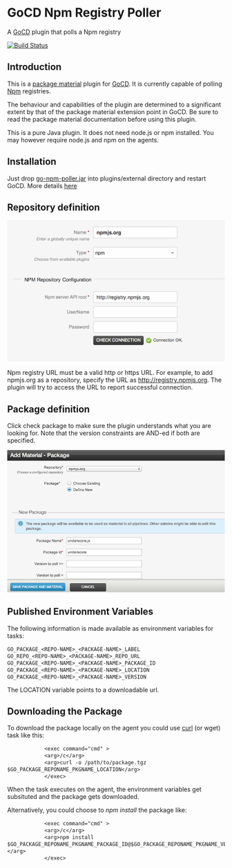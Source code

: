 # GoCD Npm Registry Poller

A [GoCD](https://www.gocd.io) plugin that polls a Npm registry

[![Build Status](https://travis-ci.org/varchev/go-npm-poller.svg?branch=master)](https://travis-ci.org/varchev/go-npm-poller)

Introduction
------------
This is a [package material](https://docs.gocd.io/current/extension_points/package_repository_extension.html) plugin for [GoCD](https://www.gocd.io). It is currently capable of polling [Npm](https://www.npmjs.com/) registries.

The behaviour and capabilities of the plugin are determined to a significant extent by that of the package material extension point in GoCD. Be sure to read the package material documentation before using this plugin.

This is a pure Java plugin. It does not need node.js or npm installed. You may however require node.js and npm on the agents.

Installation
------------
Just drop [go-npm-poller.jar](https://github.com/varchev/go-npm-poller/releases) into plugins/external directory and restart GoCD. More details [here](https://docs.gocd.io/current/extension_points/plugin_user_guide.html)

Repository definition
---------------------
![Add a Npm repository][1]

Npm registry URL must be a valid http or https URL. For example, to add npmjs.org as a repository, specify the URL as http://registry.npmjs.org. The plugin will try to access the URL to report successful connection.

Package definition
------------------
Click check package to make sure the plugin understands what you are looking for. Note that the version constraints are AND-ed if both are specified.

![Define a package as material for a pipeline][2]

Published Environment Variables
-------------------------------
The following information is made available as environment variables for tasks:

    GO_PACKAGE_<REPO-NAME>_<PACKAGE-NAME>_LABEL
    GO_REPO_<REPO-NAME>_<PACKAGE-NAME>_REPO_URL
    GO_PACKAGE_<REPO-NAME>_<PACKAGE-NAME>_PACKAGE_ID
    GO_PACKAGE_<REPO-NAME>_<PACKAGE-NAME>_LOCATION
    GO_PACKAGE_<REPO-NAME>_<PACKAGE-NAME>_VERSION

The LOCATION variable points to a downloadable url.

Downloading the Package
-----------------------
To download the package locally on the agent you could use [curl](http://curl.haxx.se/) (or wget) task like this:

                <exec command="cmd" >
                <arg>/c</arg>
                <arg>curl -o /path/to/package.tgz $GO_PACKAGE_REPONAME_PKGNAME_LOCATION</arg>
                </exec>

When the task executes on the agent, the environment variables get subsituted and the package gets downloaded.

Alternatively, you could choose to *npm install* the package like:

                <exec command="cmd" >
                <arg>/c</arg>
                <arg>npm install $GO_PACKAGE_REPONAME_PKGNAME_PACKAGE_ID@$GO_PACKAGE_REPONAME_PKGNAME_VERSION </arg>
                </exec>
                

[1]: doc/npm-repo.png  "Define Npm Package Repository"
[2]: doc/npm-add-pkg.png  "Define package as material for a pipeline"
